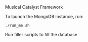 Musical Catalyst Framework

To launch the MongoDB instance, run:

```./run_me.sh```


Run filler scripts to fill the database
